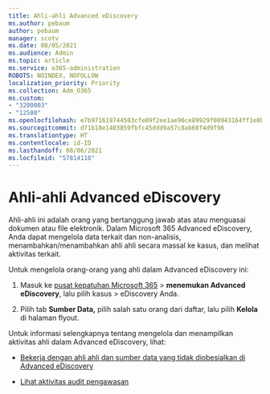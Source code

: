 ```yaml
---
title: Ahli-ahli Advanced eDiscovery
ms.author: pebaum
author: pebaum
manager: scotv
ms.date: 08/05/2021
ms.audience: Admin
ms.topic: article
ms.service: o365-administration
ROBOTS: NOINDEX, NOFOLLOW
localization_priority: Priority
ms.collection: Adm_O365
ms.custom:
- "3200003"
- "12580"
ms.openlocfilehash: e7b971619744503cfe09f2ee1ae96ce89929f00943164ff1e0b26e15e74ab8b9
ms.sourcegitcommit: d71b18e1403859fbfc45ddd9a57c8ab68f4d9f96
ms.translationtype: HT
ms.contentlocale: id-ID
ms.lasthandoff: 08/06/2021
ms.locfileid: "57814118"
---
```

# <a name="custodians-in-advanced-ediscovery"></a>Ahli-ahli Advanced eDiscovery

Ahli-ahli ini adalah orang yang bertanggung jawab atas atau menguasai dokumen atau file elektronik. Dalam Microsoft 365 Advanced eDiscovery, Anda dapat mengelola data terkait dan non-analisis, menambahkan/menambahkan ahli ahli secara massal ke kasus, dan melihat aktivitas terkait.

Untuk mengelola orang-orang yang ahli dalam Advanced eDiscovery ini:

1. Masuk ke [pusat kepatuhan Microsoft 365](https://compliance.microsoft.com/)  >  **menemukan Advanced eDiscovery**, lalu pilih kasus  >  eDiscovery Anda.

1. Pilih tab **Sumber Data,** pilih salah satu orang dari daftar, lalu pilih **Kelola** di halaman flyout.

Untuk informasi selengkapnya tentang mengelola dan menampilkan aktivitas ahli dalam Advanced eDiscovery, lihat:

- [Bekerja dengan ahli ahli dan sumber data yang tidak diobesialkan di Advanced eDiscovery](/microsoft-365/compliance/managing-custodians)

- [Lihat aktivitas audit pengawasan](/microsoft-365/compliance/view-custodian-activity)